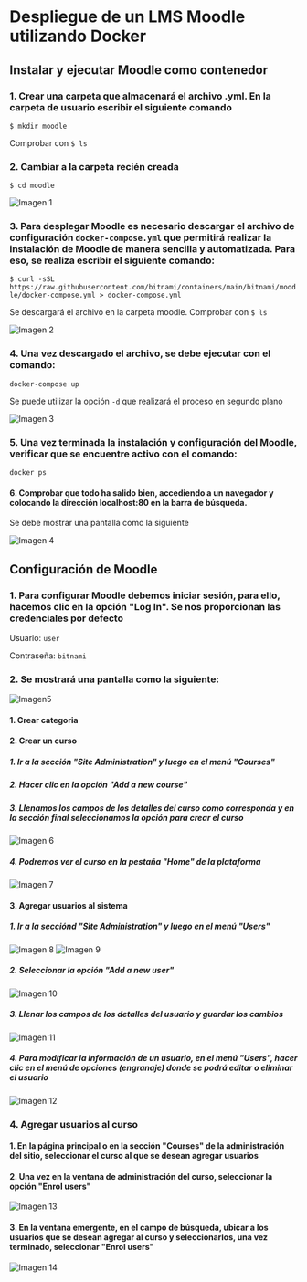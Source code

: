# Despliegue de un LMS Moodle utilizando Docker

## Instalar y ejecutar Moodle como contenedor

### 1. Crear una carpeta que almacenará el archivo .yml. En la carpeta de usuario escribir el siguiente comando

`$ mkdir moodle`

Comprobar con `$ ls`

### 2. Cambiar a la carpeta recién creada

`$ cd moodle`

![Imagen 1](img/img1.jpeg)

### 3. Para desplegar Moodle es necesario descargar el archivo de configuración `docker-compose.yml` que permitirá realizar la instalación de Moodle de manera sencilla y automatizada. Para eso, se realiza escribir el siguiente comando:

`$ curl -sSL https://raw.githubusercontent.com/bitnami/containers/main/bitnami/moodle/docker-compose.yml > docker-compose.yml`

Se descargará el archivo en la carpeta moodle. Comprobar con `$ ls`

![Imagen 2](img/img2.jpeg)

### 4. Una vez descargado el archivo, se debe ejecutar con el comando:

`docker-compose up`

Se puede utilizar la opción `-d` que realizará el proceso en segundo plano

![Imagen 3](img/img3.jpeg)


### 5. Una vez terminada la instalación y configuración del Moodle, verificar que se encuentre activo con el comando:

`docker ps`


#### 6. Comprobar que todo ha salido bien, accediendo a un navegador y colocando la dirección localhost:80 en la barra de búsqueda.

Se debe mostrar una pantalla como la siguiente

![Imagen 4](img/img4.jpeg)

## Configuración de Moodle

### 1. Para configurar Moodle debemos iniciar sesión, para ello, hacemos clic en la opción "Log In". Se nos proporcionan las credenciales por defecto

Usuario: `user`

Contraseña: `bitnami`

### 2. Se mostrará una pantalla como la siguiente:

![Imagen5](img/img5.jpeg)

#### 1. Crear categoria


#### 2. Crear un curso

##### 1. Ir a la sección "Site Administration" y luego en el menú "Courses"

##### 2. Hacer clic en la opción "Add a new course"

##### 3. Llenamos los campos de los detalles del curso como corresponda y en la sección final seleccionamos la opción para crear el curso

![Imagen 6](img/img6.jpeg)

##### 4. Podremos ver el curso en la pestaña "Home" de la plataforma

![Imagen 7](img/img7.jpeg)

#### 3. Agregar usuarios al sistema

##### 1. Ir a la secciónd "Site Administration" y luego en el menú "Users"
![Imagen 8](img/img8.jpeg)
![Imagen 9](img/img9.jpeg)

##### 2. Seleccionar la opción "Add a new user"

![Imagen 10](img/img10.jpeg)

##### 3. Llenar los campos de los detalles del usuario y guardar los cambios

![Imagen 11](img/img11.jpeg)

##### 4. Para modificar la información de un usuario, en el menú "Users", hacer clic en el menú de opciones (engranaje) donde se podrá editar o eliminar el usuario

![Imagen 12](img/img12.jpeg)

### 4. Agregar usuarios al curso

#### 1. En la página principal o en la sección "Courses" de la administración del sitio, seleccionar el curso al que se desean agregar usuarios

#### 2. Una vez en la ventana de administración del curso, seleccionar la opción "Enrol users"

![Imagen 13](img/img13.jpeg)

#### 3. En la ventana emergente, en el campo de búsqueda, ubicar a los usuarios que se desean agregar al curso y seleccionarlos, una vez terminado, seleccionar "Enrol users"

![Imagen 14](img/img14.jpeg)

